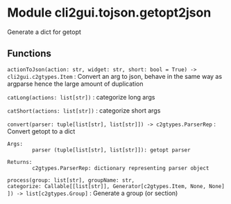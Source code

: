Module cli2gui.tojson.getopt2json
=================================
Generate a dict for getopt

Functions
---------

    
`actionToJson(action: str, widget: str, short: bool = True) ‑> cli2gui.c2gtypes.Item`
:   Convert an arg to json, behave in the same way as argparse hence the large
    amount of duplication

    
`catLong(actions: list[str])`
:   categorize long args

    
`catShort(actions: list[str])`
:   categorize short args

    
`convert(parser: tuple[list[str], list[str]]) ‑> c2gtypes.ParserRep`
:   Convert getopt to a dict
    
    Args:
            parser (tuple[list[str], list[str]]): getopt parser
    
    Returns:
            c2gtypes.ParserRep: dictionary representing parser object

    
`process(group: list[str], groupName: str, categorize: Callable[[list[str]], Generator[c2gtypes.Item, None, None]]) ‑> list[c2gtypes.Group]`
:   Generate a group (or section)